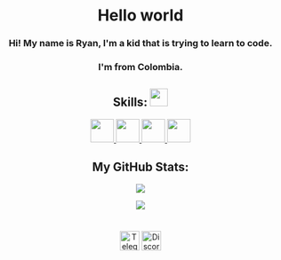 <h1 align="center"> Hello world </h1>

<h3 align="center"> Hi! My name is Ryan, I'm a kid that is trying to learn to code. </h3>
  
<h3 align="center"> I'm from Colombia. </h3>

<h2 align="center"> Skills: <img src = "https://media2.giphy.com/media/QssGEmpkyEOhBCb7e1/giphy.gif?cid=ecf05e47a0n3gi1bfqntqmob8g9aid1oyj2wr3ds3mg700bl&rid=giphy.gif" width = 32px> </h2>

<p align="center">
  <a href= https://github.com/zenixas?tab=repositories&q=&type=&language=c&sort= > <img width ='42px' src ='https://user-images.githubusercontent.com/88989045/129494772-e54225ba-614c-4e0e-9707-7d23cef4fd24.png'> </a>
  <a href= https://github.com/zenixas?tab=repositories&q=&type=&language=cpp&sort= > <img width ='42px' src ='https://user-images.githubusercontent.com/88989045/129494761-a0d9e0c0-3ed2-46a9-bd03-a3c5d5846a7e.png'> </a>
  <a href= https://github.com/zenixas?tab=repositories&q=&type=&language=csharp&sort= > <img width ='42px' src ='https://user-images.githubusercontent.com/88989045/129494664-72f433a8-74b5-4514-8c45-bd6ddf945738.png'> </a>
  <a href= https://github.com/zenixas?tab=repositories&q=&type=&language=dotnet&sort= > <img width ='42px' src ='https://user-images.githubusercontent.com/88989045/129494788-6644a20b-3c3d-4979-9da6-df2b7713d69a.png'> </a>
</p>

<h2 align="center"> My GitHub Stats: </h2>
  
<p align="center">
  <img src="https://github-readme-stats.vercel.app/api?username=ryanconfigs&count_private=true&hide=issues&show_icons=true&theme=dark">
</p>

<p align="center">
  <img src="https://github-readme-stats.vercel.app/api/top-langs/?username=ryanconfigs&layout=compact&theme=dark">
</p>


#
<p align="center">
  <a href="https://t.me/ryanconfigs" target="blank"><img align="center" src="https://camo.githubusercontent.com/f4b401dd7cd9b7840fd31acafd49e151a80e4c9600bf219934461b96dd98e013/68747470733a2f2f6564656e742e6769746875622e696f2f537570657254696e7949636f6e732f696d616765732f7376672f74656c656772616d2e737667" alt="Telegram" height="35" width="35" /></a>
  <a href="discord.gg/momoscorp" target="blank"><img align="center" src="https://camo.githubusercontent.com/79fcdc7c43f1a1d7c175827976ffee8177814a016fb1b9578ff70f1aef759578/68747470733a2f2f6564656e742e6769746875622e696f2f537570657254696e7949636f6e732f696d616765732f7376672f646973636f72642e737667" alt="Discord" height="35" width="35" /></a>
</p>
